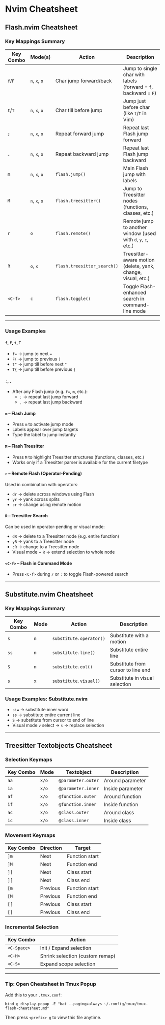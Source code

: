 # Nvim Cheatsheet

## Flash.nvim Cheatsheet

### Key Mappings Summary

| Key Combo | Mode(s)       | Action                      | Description                                                     |
| --------- | ------------- | --------------------------- | --------------------------------------------------------------- |
| `f`/`F`   | `n`, `x`, `o` | Char jump forward/back      | Jump to single char with labels (forward = `f`, backward = `F`) |
| `t`/`T`   | `n`, `x`, `o` | Char till before jump       | Jump just before char (like `t`/`T` in Vim)                     |
| `;`       | `n`, `x`, `o` | Repeat forward jump         | Repeat last Flash jump forward                                  |
| `,`       | `n`, `x`, `o` | Repeat backward jump        | Repeat last Flash jump backward                                 |
| `m`       | `n`, `x`, `o` | `flash.jump()`              | Main Flash jump with labels                                     |
| `M`       | `n`, `x`, `o` | `flash.treesitter()`        | Jump to Treesitter nodes (functions, classes, etc.)             |
| `r`       | `o`           | `flash.remote()`            | Remote jump to another window (used with `d`, `y`, `c`, etc.)   |
| `R`       | `o`, `x`      | `flash.treesitter_search()` | Treesitter-aware motion (delete, yank, change, visual, etc.)    |
| `<C-f>`   | `c`           | `flash.toggle()`            | Toggle Flash-enhanced search in command-line mode               |

---

### Usage Examples

#### `f`, `F`, `t`, `T`

- `f=` → jump to next `=`
- `F(` → jump to previous `(`
- `t"` → jump till before next `"`
- `T{` → jump till before previous `{`

#### `;`, `,`

- After any Flash jump (e.g. `f=`, `m`, etc.):
  - `;` → repeat last jump forward
  - `,` → repeat last jump backward

#### `m` – Flash Jump

- Press `m` to activate jump mode
- Labels appear over jump targets
- Type the label to jump instantly

#### `M` – Flash Treesitter

- Press `M` to highlight Treesitter structures (functions, classes, etc.)
- Works only if a Treesitter parser is available for the current filetype

#### `r` – Remote Flash (Operator-Pending)

Used in combination with operators:

- `dr` → delete across windows using Flash
- `yr` → yank across splits
- `cr` → change using remote motion

#### `R` – Treesitter Search

Can be used in operator-pending or visual mode:

- `dR` → delete to a Treesitter node (e.g. entire function)
- `yR` → yank to a Treesitter node
- `cR` → change to a Treesitter node
- Visual mode + `R` → extend selection to whole node

#### `<C-f>` – Flash in Command Mode

- Press `<C-f>` during `/` or `:` to toggle Flash-powered search

---

## Substitute.nvim Cheatsheet

### Key Mappings Summary

| Key Combo | Mode | Action                  | Description                        |
| --------- | ---- | ----------------------- | ---------------------------------- |
| `s`       | `n`  | `substitute.operator()` | Substitute with a motion           |
| `ss`      | `n`  | `substitute.line()`     | Substitute entire line             |
| `S`       | `n`  | `substitute.eol()`      | Substitute from cursor to line end |
| `s`       | `x`  | `substitute.visual()`   | Substitute in visual selection     |

### Usage Examples: Substitute.nvim

- `siw` → substitute inner word
- `ss` → substitute entire current line
- `S` → substitute from cursor to end of line
- Visual mode `v` select → `s` → replace selection

---

## Treesitter Textobjects Cheatsheet

### Selection Keymaps

| Key Combo | Mode  | Textobject         | Description      |
| --------- | ----- | ------------------ | ---------------- |
| `aa`      | `x/o` | `@parameter.outer` | Around parameter |
| `ia`      | `x/o` | `@parameter.inner` | Inside parameter |
| `af`      | `x/o` | `@function.outer`  | Around function  |
| `if`      | `x/o` | `@function.inner`  | Inside function  |
| `ac`      | `x/o` | `@class.outer`     | Around class     |
| `ic`      | `x/o` | `@class.inner`     | Inside class     |

### Movement Keymaps

| Key Combo | Direction | Target         |
| --------- | --------- | -------------- |
| `]m`      | Next      | Function start |
| `]M`      | Next      | Function end   |
| `]]`      | Next      | Class start    |
| `][`      | Next      | Class end      |
| `[m`      | Previous  | Function start |
| `[M`      | Previous  | Function end   |
| `[[`      | Previous  | Class start    |
| `[]`      | Previous  | Class end      |

### Incremental Selection

| Key Combo   | Action                          |
| ----------- | ------------------------------- |
| `<C-Space>` | Init / Expand selection         |
| `<C-H>`     | Shrink selection (custom remap) |
| `<C-S>`     | Expand scope selection          |

---

### Tip: Open Cheatsheet in Tmux Popup

Add this to your `.tmux.conf`:

```tmux
bind g display-popup -E "bat --paging=always ~/.config/tmux/tmux-flash-cheatsheet.md"
```

Then press `<prefix> g` to view this file anytime.
